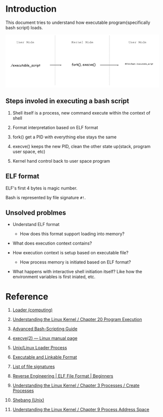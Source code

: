# Introduction

This document tries to understand how executable program(specifically bash script) loads.

![execve()](./systemcall-execve.png)

## Steps involed in executing a bash script 

1. Shell itself is a process, new command execute within the context of shell

2. Format interpretation based on ELF format

3. fork() get a PID with everything else stays the same

4. execve() keeps the new PID, clean the other state up(stack, program user space, etc)

5. Kernel hand control back to user space program


## ELF format 

ELF's first 4 bytes is magic number.

Bash is represented by file signature `#!`.

## Unsolved problmes

- Understand ELF format

  - How does this format support loading into memory?

- What does execution context contains?

- How execution context is setup based on executable file?

  - How process memory is initiated based on ELF format?

- What happens with interactive shell initiation itself? Like how the environment variables is first iniated, etc.



# Reference

1. [Loader (computing)](https://en.wikipedia.org/wiki/Loader_(computing))

2. [Understanding the Linux Kernel / Chapter 20 Program Execution ](https://doc.lagout.org/operating%20system%20/linux/Understanding%20Linux%20Kernel.pdf)

3. [Advanced Bash-Scripting Guide](https://tldp.org/LDP/abs/html/)

4. [execve(2) — Linux manual page](https://man7.org/linux/man-pages/man2/execve.2.html)

5. [Unix/Linux Loader Process](https://unix.stackexchange.com/questions/50335/unix-linux-loader-process#answer-50346)

6. [Executable and Linkable Format](https://en.wikipedia.org/wiki/Executable_and_Linkable_Format#File_layout)

7. [List of file signatures](https://en.wikipedia.org/wiki/List_of_file_signatures)

8. [Reverse Engineering | ELF File Format | Beginners](https://www.youtube.com/watch?v=OBDuoqyZ4UA&t=66s)

9. [Understanding the Linux Kernel / Chapter 3 Processes / Create Processes](https://doc.lagout.org/operating%20system%20/linux/Understanding%20Linux%20Kernel.pdf)

10. [Shebang (Unix)](https://en.wikipedia.org/wiki/Shebang_(Unix))

11. [Understanding the Linux Kernel / Chapter 9 Process Address Space ](https://doc.lagout.org/operating%20system%20/linux/Understanding%20Linux%20Kernel.pdf)
